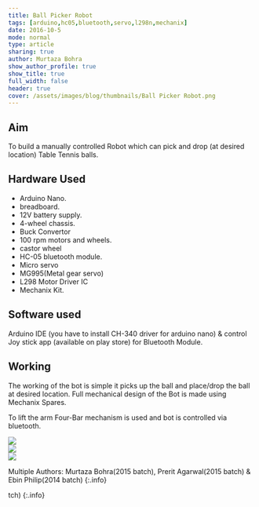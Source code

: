 ```yaml
---
title: Ball Picker Robot 
tags: [arduino,hc05,bluetooth,servo,l298n,mechanix]
date: 2016-10-5
mode: normal
type: article
sharing: true
author: Murtaza Bohra
show_author_profile: true
show_title: true
full_width: false
header: true
cover: /assets/images/blog/thumbnails/Ball Picker Robot.png
---
```

## Aim
To build a manually controlled Robot which can pick and drop (at desired location) Table Tennis balls.
<!--more-->

## Hardware Used
- Arduino Nano.
- breadboard.
- 12V battery supply.
- 4-wheel chassis.
- Buck Convertor
- 100 rpm motors and wheels.
- castor wheel
- HC-05 bluetooth module.
- Micro servo
- MG995(Metal gear servo)
- L298 Motor Driver IC
- Mechanix Kit.

## Software used
Arduino IDE (you have to install CH-340 driver for  arduino nano) & control Joy stick app (available on play store) for Bluetooth Module.

## Working 
The working of the bot is simple it picks up the ball and place/drop the ball at desired location. Full mechanical design of the Bot is made using Mechanix Spares.

To lift the arm Four-Bar mechanism is used and bot is controlled via bluetooth.
<div class="swiper swiper-demo">
  <div class="swiper__wrapper">
    <div class="swiper__slide"><img class="image image" src="{{site.baseurl}}/assets/images/blog/Ball-Picker-Robot/1.png"/></div>
    <div class="swiper__slide"><img class="image image" src="{{site.baseurl}}/assets/images/blog/Ball-Picker-Robot/2.png"/></div>
    <div class="swiper__slide"><img class="image image" src="{{site.baseurl}}/assets/images/blog/thumbnails/Ball Picker Robot.png"/></div>
  </div>
  <div class="swiper__button swiper__button--prev fas fa-chevron-left"></div>
  <div class="swiper__button swiper__button--next fas fa-chevron-right"></div>
</div>

<style>
.swiper-demo {
  height: auto;
}
</style>
<script>
{%- include scripts/lib/swiper.js -%}
var SOURCES = window.TEXT_VARIABLES.sources;
window.Lazyload.js(SOURCES.jquery, function() {
  $('.swiper-demo').swiper();
});
</script>


Multiple Authors: Murtaza Bohra(2015 batch), Prerit Agarwal(2015 batch) & Ebin Philip(2014 batch)
{:.info}


tch)
{:.info}


